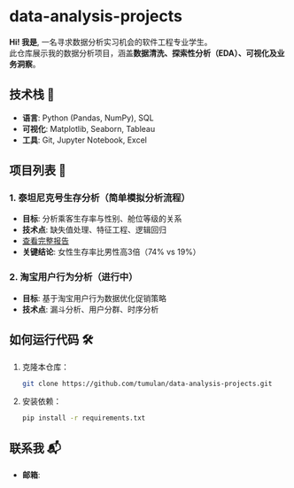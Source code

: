 # data-analysis-projects

**Hi! 我是**, 一名寻求数据分析实习机会的软件工程专业学生。  
此仓库展示我的数据分析项目，涵盖**数据清洗、探索性分析（EDA）、可视化及业务洞察**。

## 技术栈 🔧
- **语言**: Python (Pandas, NumPy), SQL
- **可视化**: Matplotlib, Seaborn, Tableau
- **工具**: Git, Jupyter Notebook, Excel

## 项目列表 🚀

### 1. 泰坦尼克号生存分析（简单模拟分析流程）
- **目标**: 分析乘客生存率与性别、舱位等级的关系
- **技术点**: 缺失值处理、特征工程、逻辑回归
- [查看完整报告](泰坦尼克号生存分析/分析报告.ipynb)
- **关键结论**: 女性生存率比男性高3倍（74% vs 19%）

### 2. 淘宝用户行为分析（进行中）
- **目标**: 基于淘宝用户行为数据优化促销策略
- **技术点**: 漏斗分析、用户分群、时序分析

## 如何运行代码 🛠️
1. 克隆本仓库：
   ```bash
   git clone https://github.com/tumulan/data-analysis-projects.git
   ```
2. 安装依赖：
   ```bash
   pip install -r requirements.txt
   ```

## 联系我 📬
- **邮箱**:
